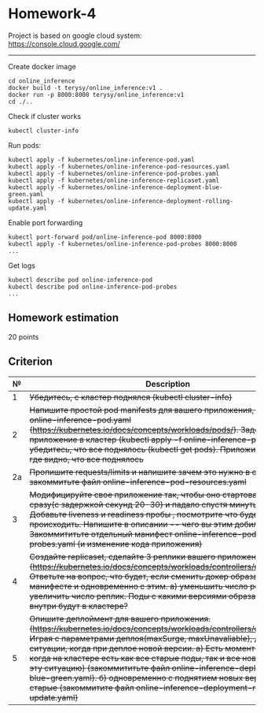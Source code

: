 Homework-4
==============================

Project is based on google cloud system:  
https://console.cloud.google.com/


------------
Create docker image
```
cd online_inference
docker build -t terysy/online_inference:v1 .
docker run -p 8000:8000 terysy/online_inference:v1
cd ./..
```

Check if cluster works
```
kubectl cluster-info
```

Run pods:
```
kubectl apply -f kubernetes/online-inference-pod.yaml
kubectl apply -f kubernetes/online-inference-pod-resources.yaml
kubectl apply -f kubernetes/online-inference-pod-probes.yaml
kubectl apply -f kubernetes/online-inference-replicaset.yaml
kubectl apply -f kubernetes/online-inference-deployment-blue-green.yaml
kubectl apply -f kubernetes/online-inference-deployment-rolling-update.yaml
```

Enable port forwarding
```
kubectl port-forward pod/online-inference-pod 8000:8000
kubectl apply -f kubernetes/online-inference-pod-probes 8000:8000
...
```

Get logs
```
kubectl describe pod online-inference-pod
kubectl describe pod online-inference-pod-probes
...
```


Homework estimation
----------
20 points

Criterion
------------
№ | Description | Points
--- | --- | ---
1 | ~~Убедитесь, с кластер поднялся (kubectl cluster-info)~~  | 5
2 | ~~Напишите простой pod manifests для вашего приложения, назовите его online-inference-pod.yaml (https://kubernetes.io/docs/concepts/workloads/pods/). Задеплойте приложение в кластер (kubectl apply -f online-inference-pod.yaml), убедитесь, что все поднялось (kubectl get pods). Приложите скриншот, где видно, что все поднялось~~ | 4
2a | ~~Пропишите requests/limits и напишите зачем это нужно в описание PR закоммитьте файл online-inference-pod-resources.yaml~~ | 2
3 | ~~Модифицируйте свое приложение так, чтобы оно стартовало не сразу(с задержкой секунд 20-30) и падало спустя минуты работы. Добавьте liveness и readiness пробы , посмотрите что будет происходить. Напишите в описании -- чего вы этим добились. Закоммититьте отдельный манифест online-inference-pod-probes.yaml (и изменение кода приложения)~~ | 3
4 | ~~Создайте replicaset, сделайте 3 реплики вашего приложения. (https://kubernetes.io/docs/concepts/workloads/controllers/replicaset/) Ответьте на вопрос, что будет, если сменить докер образа в манифесте и одновременно с этим. а) уменьшить число реплик б) увеличить число реплик. Поды с какими версиями образа будут внутри будут в кластере?~~ | 3
5 | ~~Опишите деплоймент для вашего приложения. (https://kubernetes.io/docs/concepts/workloads/controllers/deployment/). Играя с параметрами деплоя(maxSurge, maxUnavaliable), добейтесь ситуации, когда при деплое новой версии. a) Есть момент времени, когда на кластере есть как все старые поды, так и все новые (опишите эту ситуацию) (закоммититьте файл online-inference-deployment-blue-green.yaml). б) одновременно с поднятием новых версии, гасятся старые (закоммитите файл online-inference-deployment-rolling-update.yaml)~~ | 3